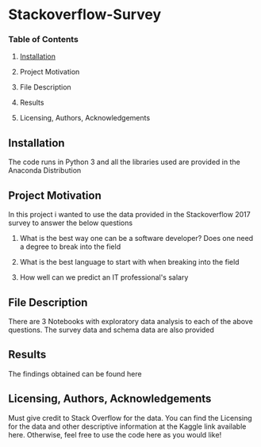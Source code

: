 # Stackoverflow-Survey

### Table of Contents

1. [Installation](#desc)

2. Project Motivation

3. File Description

4. Results

5. Licensing, Authors, Acknowledgements

<a name="desc"> </a>
## Installation
The code runs in Python 3 and all the libraries used are provided in the Anaconda Distribution



## Project Motivation
In this project i wanted to use the data provided in the Stackoverflow 2017 survey to answer the below questions

  1. What is the best way one can be a software developer? Does one need a degree to break into the field
  
  2. What is the best language to start with when breaking into the field
  
  3. How well can we predict an IT professional's salary


## File Description
There are 3 Notebooks with exploratory data analysis to each of the above questions.
The survey data and schema data are also provided


## Results
The findings obtained can be found here


## Licensing, Authors, Acknowledgements
Must give credit to Stack Overflow for the data. You can find the Licensing for the data and other descriptive information at the Kaggle link available here. Otherwise, feel free to use the code here as you would like!
